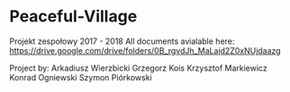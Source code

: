 # Peaceful-Village
Projekt zespołowy 2017 - 2018
All documents avialable here:
https://drive.google.com/drive/folders/0B_rgvdJh_MaLajd2Z0xNUjdaazg

Project by:
Arkadiusz Wierzbicki
Grzegorz Kois
Krzysztof Markiewicz
Konrad Ogniewski
Szymon Piórkowski
